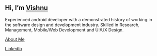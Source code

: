 ## Hi, I’m [Vishnu](https://github.com/VishnuTB)
Experienced android developer with a demonstrated history of working in the software design and development industry.
Skilled in Research, Management, Mobile/Web Development and UI/UX Design.

[About Me](https://about.me/vishnutb)

[LinkedIn](https://www.linkedin.com/in/vishnutb/)

<!---
VishnuTB/VishnuTB is a ✨ special ✨ repository because its `README.md` (this file) appears on your GitHub profile.
You can click the Preview link to take a look at your changes.
--->
